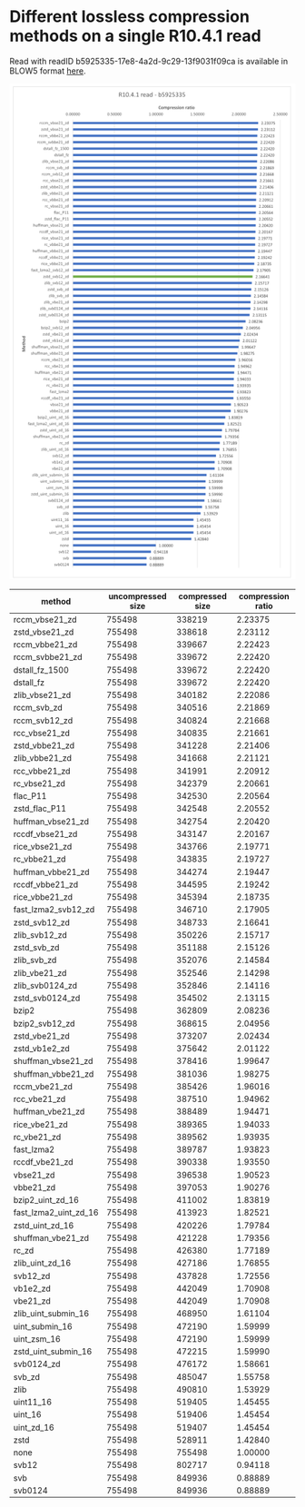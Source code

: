 # Different lossless compression methods on a single R10.4.1 read 

Read with readID b5925335-17e8-4a2d-9c29-13f9031f09ca is available in BLOW5 format [here](../data/r10/b5925335-17e8-4a2d-9c29-13f9031f09ca.blow5).

![r10.4.1 b5925335](./img/r10.4.1-b5925335.svg)

| method                | uncompressed size | compressed size | compression ratio |
| --------------------- | ----------------- | --------------- | ----------------- |
| rccm_vbse21_zd        | 755498            | 338219          | 2.23375           |
| zstd_vbse21_zd        | 755498            | 338618          | 2.23112           |
| rccm_vbbe21_zd        | 755498            | 339667          | 2.22423           |
| rccm_svbbe21_zd       | 755498            | 339672          | 2.22420           |
| dstall_fz_1500        | 755498            | 339672          | 2.22420           |
| dstall_fz             | 755498            | 339672          | 2.22420           |
| zlib_vbse21_zd        | 755498            | 340182          | 2.22086           |
| rccm_svb_zd           | 755498            | 340516          | 2.21869           |
| rccm_svb12_zd         | 755498            | 340824          | 2.21668           |
| rcc_vbse21_zd         | 755498            | 340835          | 2.21661           |
| zstd_vbbe21_zd        | 755498            | 341228          | 2.21406           |
| zlib_vbbe21_zd        | 755498            | 341668          | 2.21121           |
| rcc_vbbe21_zd         | 755498            | 341991          | 2.20912           |
| rc_vbse21_zd          | 755498            | 342379          | 2.20661           |
| flac_P11              | 755498            | 342530          | 2.20564           |
| zstd_flac_P11         | 755498            | 342548          | 2.20552           |
| huffman_vbse21_zd     | 755498            | 342754          | 2.20420           |
| rccdf_vbse21_zd       | 755498            | 343147          | 2.20167           |
| rice_vbse21_zd        | 755498            | 343766          | 2.19771           |
| rc_vbbe21_zd          | 755498            | 343835          | 2.19727           |
| huffman_vbbe21_zd     | 755498            | 344274          | 2.19447           |
| rccdf_vbbe21_zd       | 755498            | 344595          | 2.19242           |
| rice_vbbe21_zd        | 755498            | 345394          | 2.18735           |
| fast_lzma2_svb12_zd   | 755498            | 346710          | 2.17905           |
| zstd_svb12_zd         | 755498            | 348733          | 2.16641           |
| zlib_svb12_zd         | 755498            | 350226          | 2.15717           |
| zstd_svb_zd           | 755498            | 351188          | 2.15126           |
| zlib_svb_zd           | 755498            | 352076          | 2.14584           |
| zlib_vbe21_zd         | 755498            | 352546          | 2.14298           |
| zlib_svb0124_zd       | 755498            | 352846          | 2.14116           |
| zstd_svb0124_zd       | 755498            | 354502          | 2.13115           |
| bzip2                 | 755498            | 362809          | 2.08236           |
| bzip2_svb12_zd        | 755498            | 368615          | 2.04956           |
| zstd_vbe21_zd         | 755498            | 373207          | 2.02434           |
| zstd_vb1e2_zd         | 755498            | 375642          | 2.01122           |
| shuffman_vbse21_zd    | 755498            | 378416          | 1.99647           |
| shuffman_vbbe21_zd    | 755498            | 381036          | 1.98275           |
| rccm_vbe21_zd         | 755498            | 385426          | 1.96016           |
| rcc_vbe21_zd          | 755498            | 387510          | 1.94962           |
| huffman_vbe21_zd      | 755498            | 388489          | 1.94471           |
| rice_vbe21_zd         | 755498            | 389365          | 1.94033           |
| rc_vbe21_zd           | 755498            | 389562          | 1.93935           |
| fast_lzma2            | 755498            | 389787          | 1.93823           |
| rccdf_vbe21_zd        | 755498            | 390338          | 1.93550           |
| vbse21_zd             | 755498            | 396538          | 1.90523           |
| vbbe21_zd             | 755498            | 397053          | 1.90276           |
| bzip2_uint_zd_16      | 755498            | 411002          | 1.83819           |
| fast_lzma2_uint_zd_16 | 755498            | 413923          | 1.82521           |
| zstd_uint_zd_16       | 755498            | 420226          | 1.79784           |
| shuffman_vbe21_zd     | 755498            | 421228          | 1.79356           |
| rc_zd                 | 755498            | 426380          | 1.77189           |
| zlib_uint_zd_16       | 755498            | 427186          | 1.76855           |
| svb12_zd              | 755498            | 437828          | 1.72556           |
| vb1e2_zd              | 755498            | 442049          | 1.70908           |
| vbe21_zd              | 755498            | 442049          | 1.70908           |
| zlib_uint_submin_16   | 755498            | 468950          | 1.61104           |
| uint_submin_16        | 755498            | 472190          | 1.59999           |
| uint_zsm_16           | 755498            | 472190          | 1.59999           |
| zstd_uint_submin_16   | 755498            | 472215          | 1.59990           |
| svb0124_zd            | 755498            | 476172          | 1.58661           |
| svb_zd                | 755498            | 485047          | 1.55758           |
| zlib                  | 755498            | 490810          | 1.53929           |
| uint11_16             | 755498            | 519405          | 1.45455           |
| uint_16               | 755498            | 519406          | 1.45454           |
| uint_zd_16            | 755498            | 519407          | 1.45454           |
| zstd                  | 755498            | 528911          | 1.42840           |
| none                  | 755498            | 755498          | 1.00000           |
| svb12                 | 755498            | 802717          | 0.94118           |
| svb                   | 755498            | 849936          | 0.88889           |
| svb0124               | 755498            | 849936          | 0.88889           |